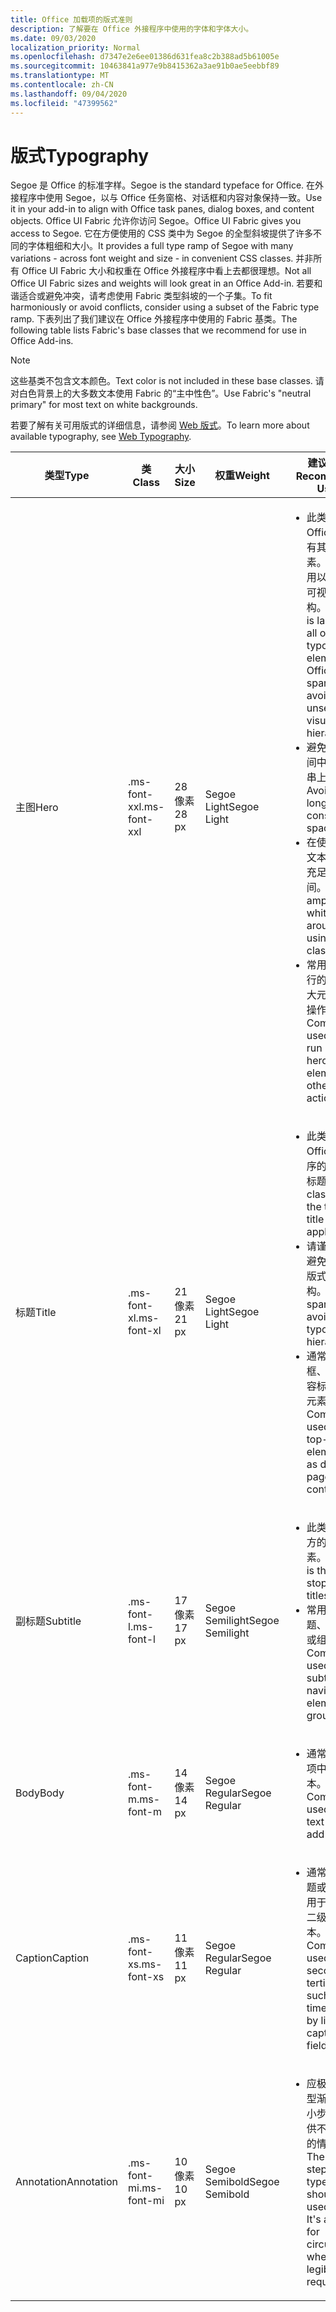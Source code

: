 ```yaml
---
title: Office 加载项的版式准则
description: 了解要在 Office 外接程序中使用的字体和字体大小。
ms.date: 09/03/2020
localization_priority: Normal
ms.openlocfilehash: d7347e2e6ee01386d631fea8c2b388ad5b61005e
ms.sourcegitcommit: 10463841a977e9b8415362a3ae91b0ae5eebbf89
ms.translationtype: MT
ms.contentlocale: zh-CN
ms.lasthandoff: 09/04/2020
ms.locfileid: "47399562"
---
```

# <a name="typography"></a><span data-ttu-id="fd74c-103">版式</span><span class="sxs-lookup"><span data-stu-id="fd74c-103">Typography</span></span>

<span data-ttu-id="fd74c-104">Segoe 是 Office 的标准字样。</span><span class="sxs-lookup"><span data-stu-id="fd74c-104">Segoe is the standard typeface for Office.</span></span> <span data-ttu-id="fd74c-105">在外接程序中使用 Segoe，以与 Office 任务窗格、对话框和内容对象保持一致。</span><span class="sxs-lookup"><span data-stu-id="fd74c-105">Use it in your add-in to align with Office task panes, dialog boxes, and content objects.</span></span> <span data-ttu-id="fd74c-106">Office UI Fabric 允许你访问 Segoe。</span><span class="sxs-lookup"><span data-stu-id="fd74c-106">Office UI Fabric gives you access to Segoe.</span></span> <span data-ttu-id="fd74c-107">它在方便使用的 CSS 类中为 Segoe 的全型斜坡提供了许多不同的字体粗细和大小。</span><span class="sxs-lookup"><span data-stu-id="fd74c-107">It provides a full type ramp of Segoe with many variations - across font weight and size - in convenient CSS classes.</span></span> <span data-ttu-id="fd74c-108">并非所有 Office UI Fabric 大小和权重在 Office 外接程序中看上去都很理想。</span><span class="sxs-lookup"><span data-stu-id="fd74c-108">Not all Office UI Fabric sizes and weights will look great in an Office Add-in.</span></span> <span data-ttu-id="fd74c-109">若要和谐适合或避免冲突，请考虑使用 Fabric 类型斜坡的一个子集。</span><span class="sxs-lookup"><span data-stu-id="fd74c-109">To fit harmoniously or avoid conflicts, consider using a subset of the Fabric type ramp.</span></span> <span data-ttu-id="fd74c-110">下表列出了我们建议在 Office 外接程序中使用的 Fabric 基类。</span><span class="sxs-lookup"><span data-stu-id="fd74c-110">The following table lists Fabric's base classes that we recommend for use in Office Add-ins.</span></span>

> [!NOTE]
> <span data-ttu-id="fd74c-111">这些基类不包含文本颜色。</span><span class="sxs-lookup"><span data-stu-id="fd74c-111">Text color is not included in these base classes.</span></span> <span data-ttu-id="fd74c-112">请对白色背景上的大多数文本使用 Fabric 的“主中性色”。</span><span class="sxs-lookup"><span data-stu-id="fd74c-112">Use Fabric's "neutral primary" for most text on white backgrounds.</span></span>
>
> <span data-ttu-id="fd74c-113">若要了解有关可用版式的详细信息，请参阅 [Web 版式](https://developer.microsoft.com/fluentui#/styles/web/typography)。</span><span class="sxs-lookup"><span data-stu-id="fd74c-113">To learn more about available typography, see [Web Typography](https://developer.microsoft.com/fluentui#/styles/web/typography).</span></span>

|<span data-ttu-id="fd74c-114">类型</span><span class="sxs-lookup"><span data-stu-id="fd74c-114">Type</span></span> |<span data-ttu-id="fd74c-115">类</span><span class="sxs-lookup"><span data-stu-id="fd74c-115">Class</span></span> |<span data-ttu-id="fd74c-116">大小</span><span class="sxs-lookup"><span data-stu-id="fd74c-116">Size</span></span> |<span data-ttu-id="fd74c-117">权重</span><span class="sxs-lookup"><span data-stu-id="fd74c-117">Weight</span></span> |<span data-ttu-id="fd74c-118">建议的用法</span><span class="sxs-lookup"><span data-stu-id="fd74c-118">Recommended Usage</span></span> |
|------ |----- |---- |------ |----------------- |
|<span data-ttu-id="fd74c-119">主图</span><span class="sxs-lookup"><span data-stu-id="fd74c-119">Hero</span></span>|<span data-ttu-id="fd74c-120">.ms-font-xxl</span><span class="sxs-lookup"><span data-stu-id="fd74c-120">.ms-font-xxl</span></span> |<span data-ttu-id="fd74c-121">28 像素</span><span class="sxs-lookup"><span data-stu-id="fd74c-121">28 px</span></span> | <span data-ttu-id="fd74c-122">Segoe Light</span><span class="sxs-lookup"><span data-stu-id="fd74c-122">Segoe Light</span></span> |<ul><li><span data-ttu-id="fd74c-p103">此类大于 Office 中的所有其他版式元素。请谨慎使用以避免超越可视化层次结构。</span><span class="sxs-lookup"><span data-stu-id="fd74c-p103">This class is larger than all other typographic elements in Office. Use it sparingly to avoid unseating visual hierarchy.</span></span></li><li><span data-ttu-id="fd74c-125">避免在有限空间中的长字符串上使用。</span><span class="sxs-lookup"><span data-stu-id="fd74c-125">Avoid use on long strings in constrained spaces.</span></span></li><li><span data-ttu-id="fd74c-126">在使用此类的文本周围提供充足的空白空间。</span><span class="sxs-lookup"><span data-stu-id="fd74c-126">Provide ample whitespace around text using this class.</span></span></li><li><span data-ttu-id="fd74c-127">常用于首次运行的信息、特大元素或其他操作调用。</span><span class="sxs-lookup"><span data-stu-id="fd74c-127">Commonly used for first run messages, hero elements, or other calls to action.</span></span></li></ul> |
|<span data-ttu-id="fd74c-128">标题</span><span class="sxs-lookup"><span data-stu-id="fd74c-128">Title</span></span>|<span data-ttu-id="fd74c-129">.ms-font-xl</span><span class="sxs-lookup"><span data-stu-id="fd74c-129">.ms-font-xl</span></span> |<span data-ttu-id="fd74c-130">21 像素</span><span class="sxs-lookup"><span data-stu-id="fd74c-130">21 px</span></span> |<span data-ttu-id="fd74c-131">Segoe Light</span><span class="sxs-lookup"><span data-stu-id="fd74c-131">Segoe Light</span></span> | <ul><li><span data-ttu-id="fd74c-132">此类匹配 Office 应用程序的任务窗格标题。</span><span class="sxs-lookup"><span data-stu-id="fd74c-132">This class matches the task pane title of Office applications.</span></span></li><li><span data-ttu-id="fd74c-133">请谨慎使用以避免出现平面版式层次结构。</span><span class="sxs-lookup"><span data-stu-id="fd74c-133">Use it sparingly to avoid a flat typographic hierarchy.</span></span></li><li><span data-ttu-id="fd74c-134">通常用作对话框、页面或内容标题等顶级元素。</span><span class="sxs-lookup"><span data-stu-id="fd74c-134">Commonly used as the top-level element such as dialog box, page, or content titles.</span></span></li></ul> |
|<span data-ttu-id="fd74c-135">副标题</span><span class="sxs-lookup"><span data-stu-id="fd74c-135">Subtitle</span></span>|<span data-ttu-id="fd74c-136">.ms-font-l</span><span class="sxs-lookup"><span data-stu-id="fd74c-136">.ms-font-l</span></span> |<span data-ttu-id="fd74c-137">17 像素</span><span class="sxs-lookup"><span data-stu-id="fd74c-137">17 px</span></span> |<span data-ttu-id="fd74c-138">Segoe Semilight</span><span class="sxs-lookup"><span data-stu-id="fd74c-138">Segoe Semilight</span></span> | <ul><li><span data-ttu-id="fd74c-139">此类是标题下方的第一级元素。</span><span class="sxs-lookup"><span data-stu-id="fd74c-139">This class is the first stop below titles.</span></span></li><li><span data-ttu-id="fd74c-140">常用作副标题、导航元素或组标头。</span><span class="sxs-lookup"><span data-stu-id="fd74c-140">Commonly used as a subtitle, navigation element, or group header.</span></span></li><ul> |
|<span data-ttu-id="fd74c-141">Body</span><span class="sxs-lookup"><span data-stu-id="fd74c-141">Body</span></span>|<span data-ttu-id="fd74c-142">.ms-font-m</span><span class="sxs-lookup"><span data-stu-id="fd74c-142">.ms-font-m</span></span> |<span data-ttu-id="fd74c-143">14 像素</span><span class="sxs-lookup"><span data-stu-id="fd74c-143">14 px</span></span> |<span data-ttu-id="fd74c-144">Segoe Regular</span><span class="sxs-lookup"><span data-stu-id="fd74c-144">Segoe Regular</span></span> |<ul><li><span data-ttu-id="fd74c-145">通常用作加载项中的正文文本。</span><span class="sxs-lookup"><span data-stu-id="fd74c-145">Commonly used as body text within add-ins.</span></span></li><ul>|
|<span data-ttu-id="fd74c-146">Caption</span><span class="sxs-lookup"><span data-stu-id="fd74c-146">Caption</span></span>|<span data-ttu-id="fd74c-147">.ms-font-xs</span><span class="sxs-lookup"><span data-stu-id="fd74c-147">.ms-font-xs</span></span> |<span data-ttu-id="fd74c-148">11 像素</span><span class="sxs-lookup"><span data-stu-id="fd74c-148">11 px</span></span> | <span data-ttu-id="fd74c-149">Segoe Regular</span><span class="sxs-lookup"><span data-stu-id="fd74c-149">Segoe Regular</span></span> |<ul><li><span data-ttu-id="fd74c-150">通常由行、标题或字段标签用于时间戳等二级或三级文本。</span><span class="sxs-lookup"><span data-stu-id="fd74c-150">Commonly used for secondary or tertiary text such as timestamps, by lines, captions, or field labels.</span></span></li><ul>|
|<span data-ttu-id="fd74c-151">Annotation</span><span class="sxs-lookup"><span data-stu-id="fd74c-151">Annotation</span></span>|<span data-ttu-id="fd74c-152">.ms-font-mi</span><span class="sxs-lookup"><span data-stu-id="fd74c-152">.ms-font-mi</span></span> |<span data-ttu-id="fd74c-153">10 像素</span><span class="sxs-lookup"><span data-stu-id="fd74c-153">10 px</span></span> |<span data-ttu-id="fd74c-154">Segoe Semibold</span><span class="sxs-lookup"><span data-stu-id="fd74c-154">Segoe Semibold</span></span> |<ul><li><span data-ttu-id="fd74c-p104">应极少使用类型渐变中的最小步长。它仅供不需要辨别的情况使用。</span><span class="sxs-lookup"><span data-stu-id="fd74c-p104">The smallest step in the type ramp should be used rarely. It's available for circumstances where legibility is not required.</span></span></li><ul>|
